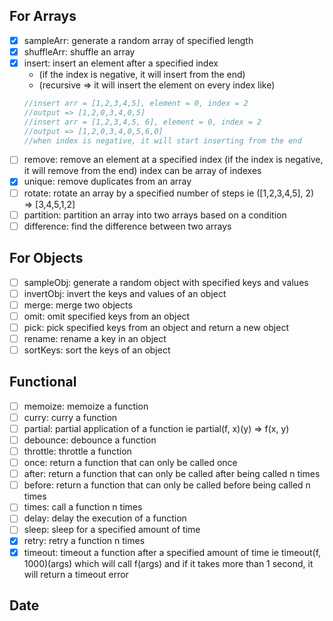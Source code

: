 ## For Arrays

- [x] sampleArr: generate a random array of specified length
- [x] shuffleArr: shuffle an array
- [x] insert: insert an element after a specified index
  - (if the index is negative, it will insert from the end)
  - (recursive => it will insert the element on every index like)
  ```js
  //insert arr = [1,2,3,4,5], element = 0, index = 2
  //output => [1,2,0,3,4,0,5]
  //insert arr = [1,2,3,4,5, 6], element = 0, index = 2
  //output => [1,2,0,3,4,0,5,6,0]
  //when index is negative, it will start inserting from the end
  ```
- [ ] remove: remove an element at a specified index (if the index is negative, it will remove from the end) index can be array of indexes
- [x] unique: remove duplicates from an array
- [ ] rotate: rotate an array by a specified number of steps ie ([1,2,3,4,5], 2) => [3,4,5,1,2]
- [ ] partition: partition an array into two arrays based on a condition
- [ ] difference: find the difference between two arrays

## For Objects 

- [ ] sampleObj: generate a random object with specified keys and values
- [ ] invertObj: invert the keys and values of an object
- [ ] merge: merge two objects
- [ ] omit: omit specified keys from an object
- [ ] pick: pick specified keys from an object and return a new object
- [ ] rename: rename a key in an object
- [ ] sortKeys: sort the keys of an object

## Functional

- [ ] memoize: memoize a function
- [ ] curry: curry a function
- [ ] partial: partial application of a function ie partial(f, x)(y) => f(x, y)
- [ ] debounce: debounce a function
- [ ] throttle: throttle a function
- [ ] once: return a function that can only be called once
- [ ] after: return a function that can only be called after being called n times
- [ ] before: return a function that can only be called before being called n times
- [ ] times: call a function n times
- [ ] delay: delay the execution of a function
- [ ] sleep: sleep for a specified amount of time
- [x] retry: retry a function n times
- [x] timeout: timeout a function after a specified amount of time ie timeout(f, 1000)(args) which will call f(args) and if it takes more than 1 second, it will return a timeout error

## Date
